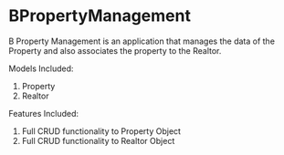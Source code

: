 # BPropertyManagement
B Property Management is an application that manages the data of the Property and also associates the property to the Realtor.

Models Included:
1. Property
2. Realtor

Features Included:
1. Full CRUD functionality to Property Object
2. Full CRUD functionality to Realtor Object
